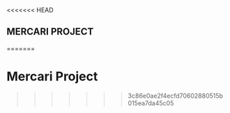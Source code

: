 <<<<<<< HEAD
## MERCARI PROJECT

=======
# Mercari Project
>>>>>>> 3c86e0ae2f4ecfd70602880515b015ea7da45c05

